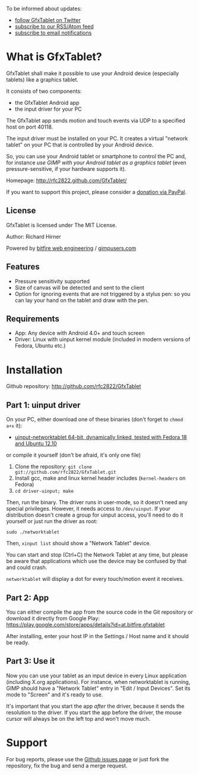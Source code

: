 
To be informed about updates:

* [follow GfxTablet on Twitter](http://twitter.com/GfxTablet)
* [subscribe to our RSS/Atom feed](http://feeds.feedburner.com/GfxTablet)
* [subscribe to email notifications](http://feedburner.google.com/fb/a/mailverify?uri=GfxTablet)


What is GfxTablet?
==================

GfxTablet shall make it possible to use your Android device (especially
tablets) like a graphics tablet.

It consists of two components:

* the GfxTablet Android app
* the input driver for your PC

The GfxTablet app sends motion and touch events via UDP to a specified host
on port 40118.

The input driver must be installed on your PC. It creates a virtual "network tablet"
on your PC that is controlled by your Android device.

So, you can use your Android tablet or smartphone to control the PC and,
for instance _use GIMP with your Android tablet as a graphics tablet_
(even pressure-sensitive, if your hardware supports it).

Homepage: http://rfc2822.github.com/GfxTablet/

If you want to support this project, please consider a [donation via PayPal](https://www.paypal.com/cgi-bin/webscr?cmd=_donations&business=ZT8F5NRCBDB2C&no_note=0&no_shipping=1&currency_code=EUR&item_name=GfxTablet+donation).


License
-------

GfxTablet is licensed under The MIT License.

Author: Richard Hirner

Powered by [bitfire web engineering](http://www.bitfire.at) / [gimpusers.com](http://www.gimpusers.com)


Features
--------

* Pressure sensitivity supported
* Size of canvas will be detected and sent to the client
* Option for ignoring events that are not triggered by a stylus pen:
  so you can lay your hand on the tablet and draw with the pen.


Requirements
------------

* App: Any device with Android 4.0+ and touch screen
* Driver: Linux with uinput kernel module (included in modern versions of Fedora, Ubuntu etc.)


Installation
============

Github repository: http://github.com/rfc2822/GfxTablet


Part 1: uinput driver
---------------------

On your PC, either download one of these binaries (don't forget to `chmod a+x` it):

* [uinput-networktablet 64-bit, dynamically linked, tested with Fedora 18 and Ubuntu 12.10](https://github.com/rfc2822/GfxTablet/blob/binaries/uinput-networktablet-x86_64?raw=true)

or compile it yourself (don't be afraid, it's only one file)

1. Clone the repository:
   `git clone git://github.com/rfc2822/GfxTablet.git`
2. Install gcc, make and linux kernel header includes (`kernel-headers` on Fedora)
3. `cd driver-uinput; make`

Then, run the binary. The driver runs in user-mode, so it doesn't need any special privileges.
However, it needs access to `/dev/uinput`. If your distribution doesn't create a group for
uinput access, you'll need to do it yourself or just run the driver as root:

`sudo ./networktablet`

Then, `xinput list` should show a "Network Tablet" device.

You can start and stop (Ctrl+C) the Network Tablet at any time, but please be aware that applications
which use the device may be confused by that and could crash.

`networktablet` will display a dot for every touch/motion event it receives.


Part 2: App
-----------

You can either compile the app from the source code in the Git repository or download
it directly from Google Play: https://play.google.com/store/apps/details?id=at.bitfire.gfxtablet

After installing, enter your host IP in the Settings / Host name and it should be ready.


Part 3: Use it
--------------

Now you can use your tablet as an input device in every Linux application (including X.org
applications). For instance, when networktablet is running, GIMP should have a "Network Tablet"
entry in "Edit / Input Devices". Set its mode to "Screen" and it's ready to use.

It's important that you start the app *after* the driver, because it sends the resolution
to the driver. If you start the app before the driver, the mouse cursor will always be on
the left top and won't move much.


Support
=======

For bug reports, please use the [Github issues page](https://github.com/rfc2822/GfxTablet/issues)
or just fork the repository, fix the bug and send a merge request.
